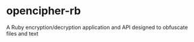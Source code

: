 # opencipher-rb
A Ruby encryption/decryption application and API designed to obfuscate files and text
